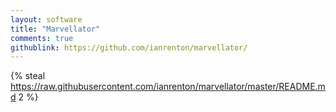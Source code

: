 ```yaml
---
layout: software
title: "Marvellator"
comments: true
githublink: https://github.com/ianrenton/marvellator/
---
```


{% steal https://raw.githubusercontent.com/ianrenton/marvellator/master/README.md 2 %}
